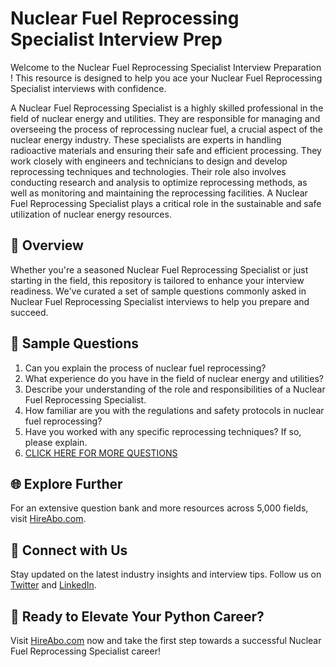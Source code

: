 # Nuclear Fuel Reprocessing Specialist Interview Prep

Welcome to the Nuclear Fuel Reprocessing Specialist Interview Preparation ! This resource is designed to help you ace your Nuclear Fuel Reprocessing Specialist interviews with confidence.

A Nuclear Fuel Reprocessing Specialist is a highly skilled professional in the field of nuclear energy and utilities. They are responsible for managing and overseeing the process of reprocessing nuclear fuel, a crucial aspect of the nuclear energy industry. These specialists are experts in handling radioactive materials and ensuring their safe and efficient processing. They work closely with engineers and technicians to design and develop reprocessing techniques and technologies. Their role also involves conducting research and analysis to optimize reprocessing methods, as well as monitoring and maintaining the reprocessing facilities. A Nuclear Fuel Reprocessing Specialist plays a critical role in the sustainable and safe utilization of nuclear energy resources.

## 🚀 Overview

Whether you're a seasoned Nuclear Fuel Reprocessing Specialist or just starting in the field, this repository is tailored to enhance your interview readiness. We've curated a set of sample questions commonly asked in Nuclear Fuel Reprocessing Specialist interviews to help you prepare and succeed.

## 📝 Sample Questions

1. Can you explain the process of nuclear fuel reprocessing?
2. What experience do you have in the field of nuclear energy and utilities?
3. Describe your understanding of the role and responsibilities of a Nuclear Fuel Reprocessing Specialist.
4. How familiar are you with the regulations and safety protocols in nuclear fuel reprocessing?
5. Have you worked with any specific reprocessing techniques? If so, please explain.
6. [CLICK HERE FOR MORE QUESTIONS](https://hireabo.com/job/20_3_31/Nuclear%20Fuel%20Reprocessing%20Specialist)

## 🌐 Explore Further

For an extensive question bank and more resources across 5,000 fields, visit [HireAbo.com](https://www.hireabo.com).

## 📱 Connect with Us

Stay updated on the latest industry insights and interview tips. Follow us on [Twitter](https://twitter.com/hireabo) and [LinkedIn](https://www.linkedin.com/in/hire-abo-3609972a8/).

## 🚀 Ready to Elevate Your Python Career?

Visit [HireAbo.com](https://www.hireabo.com) now and take the first step towards a successful Nuclear Fuel Reprocessing Specialist career!